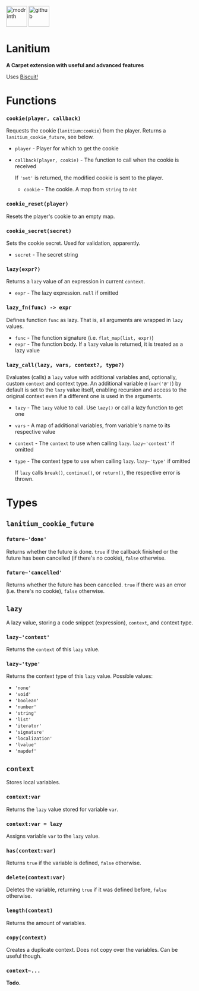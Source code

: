 [<img alt="modrinth" height="56" src="https://cdn.jsdelivr.net/npm/@intergrav/devins-badges@3/assets/cozy/available/modrinth_vector.svg">](https://modrinth.com/lanitium)
[<img alt="github" height="56" src="https://cdn.jsdelivr.net/npm/@intergrav/devins-badges@3/assets/cozy/available/github_vector.svg">](https://github.com/iTutFadU/lanitium)

# Lanitium

**A Carpet extension with useful and advanced features**

Uses [Biscuit!](https://modrinth.com/mod/biscuit!)

# Functions

### `cookie(player, callback)`

Requests the cookie (`lanitium:cookie`) from the player. Returns a `lanitium_cookie_future`, see below.
- `player` - Player for which to get the cookie
- `callback(player, cookie)` - The function to call when the cookie is received
  
  If `'set'` is returned, the modified cookie is sent to the player.
  - `cookie` - The cookie. A map from `string` to `nbt`

### `cookie_reset(player)`

Resets the player's cookie to an empty map.

### `cookie_secret(secret)`

Sets the cookie secret. Used for validation, apparently.
- `secret` - The secret string

### `lazy(expr?)`

Returns a `lazy` value of an expression in current `context`.
- `expr` - The lazy expression. `null` if omitted

### `lazy_fn(func) -> expr`

Defines function `func` as lazy. That is, all arguments are wrapped in `lazy` values.
- `func` - The function signature (i.e. `flat_map(list, expr)`)
- `expr` - The function body. If a `lazy` value is returned, it is treated as a lazy value

### `lazy_call(lazy, vars, context?, type?)`

Evaluates (calls) a `lazy` value with additional variables and, optionally, custom `context` and context type. An additional variable `@` (`var('@')`) by default is set to the `lazy` value itself, enabling recursion and access to the original context even if a different one is used in the arguments.
- `lazy` - The `lazy` value to call. Use `lazy()` or call a lazy function to get one
- `vars` - A map of additional variables, from variable's name to its respective value
- `context` - The `context` to use when calling `lazy`. `lazy~'context'` if omitted
- `type` - The context type to use when calling `lazy`. `lazy~'type'` if omitted

  If `lazy` calls `break()`, `continue()`, or `return()`, the respective error is thrown.

# Types

## `lanitium_cookie_future`

### `future~'done'`
Returns whether the future is done. `true` if the callback finished or the future has been cancelled (if there's no cookie), `false` otherwise.

### `future~'cancelled'`
Returns whether the future has been cancelled. `true` if there was an error (i.e. there's no cookie), `false` otherwise.

## `lazy`
A lazy value, storing a code snippet (expression), `context`, and context type.

### `lazy~'context'`
Returns the `context` of this `lazy` value.

### `lazy~'type'`
Returns the context type of this `lazy` value. Possible values:
- `'none'`
- `'void'`
- `'boolean'`
- `'number'`
- `'string'`
- `'list'`
- `'iterator'`
- `'signature'`
- `'localization'`
- `'lvalue'`
- `'mapdef'`

## `context`
Stores local variables.

### `context:var`
Returns the `lazy` value stored for variable `var`.

### `context:var = lazy`
Assigns variable `var` to the `lazy` value.

### `has(context:var)`
Returns `true` if the variable is defined, `false` otherwise.

### `delete(context:var)`
Deletes the variable, returning `true` if it was defined before, `false` otherwise.

### `length(context)`
Returns the amount of variables.

### `copy(context)`
Creates a duplicate context. Does not copy over the variables. Can be useful though.

### `context~...`
**Todo.**